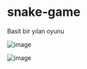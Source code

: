 # snake-game
Basit bir yılan oyunu


![image](https://user-images.githubusercontent.com/77447979/175813583-ad0c8524-5fa2-4079-a354-1c2dd137413f.png)

![image](https://user-images.githubusercontent.com/77447979/175813593-68621805-6ad5-4a4b-a1a0-ab5e18690237.png)
